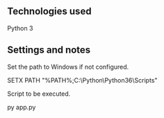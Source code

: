
Technologies used
-----------------------------------------------------------------------------------------
Python 3

Settings and notes
-----------------------------------------------------------------------------------------
Set the path to Windows if not configured.

SETX PATH "%PATH%;C:\Python\Python36\Scripts"

Script to be executed.

py app.py
